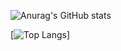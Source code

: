 ![Anurag's GitHub stats](https://github-readme-stats.vercel.app/api?username=reeceawalsh&count_private=true&show_icons=true&theme=dracula)

[![Top Langs](https://github-readme-stats.vercel.app/api/top-langs/?username=reeceawalsh&layout=compact&count_private=true&theme=dracula)]
<!---
reeceawalsh/reeceawalsh is a ✨ special ✨ repository because its `README.md` (this file) appears on your GitHub profile.
You can click the Preview link to take a look at your changes.
--->
